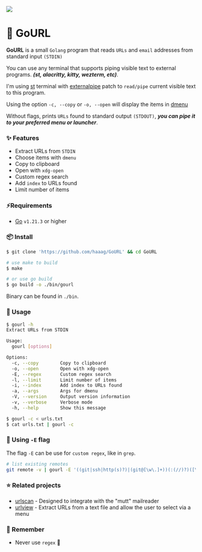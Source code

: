 ![](https://img.shields.io/badge/Made%20with-Go-1f425f.svg)

# 🔗 GoURL

**GoURL** is a small `Golang` program that reads `URLs` and `email` addresses from standard input `(STDIN)`

You can use any terminal that supports piping visible text to external programs. **_(st, alacritty, kitty, wezterm, etc)_**.

I'm using [st](https://st.suckless.org/) terminal with [externalpipe](https://st.suckless.org/patches/externalpipe/) patch to `read/pipe` current visible text to this program.

Using the option `-c, --copy` or `-o, --open` will display the items in [dmenu](https://tools.suckless.org/dmenu/)

Without flags, prints `URLs` found to standard output `(STDOUT)`, **_you can pipe it to your preferred menu or launcher_**.

### ✨ Features

- Extract URLs from `STDIN`
- Choose items with `dmenu`
- Copy to clipboard
- Open with `xdg-open`
- Custom regex search
- Add `index` to URLs found
- Limit number of items

### ⚡️Requirements

- [Go](https://golang.org/) `v1.21.3` or higher

### 📦 Install

```bash
$ git clone 'https://github.com/haaag/GoURL' && cd GoURL

# use make to build
$ make

# or use go build
$ go build -o ./bin/gourl
```

Binary can be found in `./bin`.

### 🚀 Usage

```bash
$ gourl -h
Extract URLs from STDIN

Usage:
  gourl [options]

Options:
  -c, --copy        Copy to clipboard
  -o, --open        Open with xdg-open
  -E, --regex       Custom regex search
  -l, --limit       Limit number of items
  -i, --index       Add index to URLs found
  -a, --args        Args for dmenu
  -V, --version     Output version information
  -v, --verbose     Verbose mode
  -h, --help        Show this message

$ gourl -c < urls.txt
$ cat urls.txt | gourl -c
```

### 🚩 Using `-E` flag

The flag `-E` can be use for `custom regex`, like in `grep`.

```bash
# list existing remotes
git remote -v | gourl -E '((git|ssh|http(s)?)|(git@[\w\.]+))(:(//)?)([\w\.@\:/\-~]+)(\.git)(/)?'
```

### ⭐ Related projects

- [urlscan](https://github.com/firecat53/urlscan) - Designed to integrate with the "mutt" mailreader
- [urlview](https://github.com/sigpipe/urlview) - Extract URLs from a text file and allow the user to select via a menu

### 💬 Remember

- Never use `regex` 🤡
